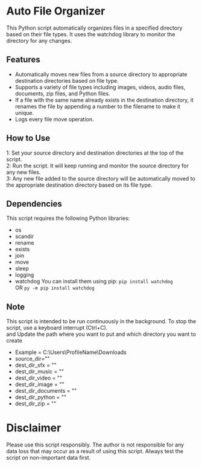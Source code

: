# Auto File Organizer
This Python script automatically organizes files in a specified directory based on their file types. It uses the watchdog library to monitor the directory for any changes.

## Features
+ Automatically moves new files from a source directory to appropriate destination directories based on file type.
+ Supports a variety of file types including images, videos, audio files, documents, zip files, and Python files.
+ If a file with the same name already exists in the destination directory, it renames the file by appending a number to the filename to make it unique.
+ Logs every file move operation.
## How to Use
1: Set your source directory and destination directories at the top of the script.  
2: Run the script. It will keep running and monitor the source directory for any new files.  
3: Any new file added to the source directory will be automatically moved to the appropriate destination directory based on its file type.    
## Dependencies
This script requires the following Python libraries:  

+ os  
+ scandir
+ rename
+ exists
+ join
+ move
+ sleep
+ logging
+ watchdog
You can install them using pip:
`pip install watchdog`    
OR 
`py -m pip install watchdog`
## Note
This script is intended to be run continuously in the background. To stop the script, use a keyboard interrupt (Ctrl+C).  
and Update the path where you want to put and which directory you want to create   
+ Example = C:\\Users\\ProfileName\\Downloads
+ source_dir=""
+ dest_dir_sfx = ""
+ dest_dir_music = ""
+ dest_dir_video = ""
+ dest_dir_image = ""
+ dest_dir_documents = ""
+ dest_dir_python = ""
+ dest_dir_zip = ""

# Disclaimer
Please use this script responsibly. The author is not responsible for any data loss that may occur as a result of using this script. Always test the script on non-important data first.